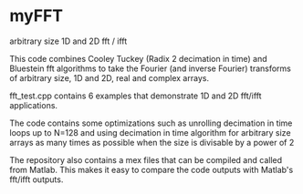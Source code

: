 # myFFT
arbitrary size 1D and 2D fft / ifft

This code combines Cooley Tuckey (Radix 2 decimation in time) and Bluestein fft algorithms to take the Fourier (and inverse Fourier) transforms of arbitrary size, 1D and 2D, real and complex arrays.

fft_test.cpp contains 6 examples that demonstrate 1D and 2D fft/ifft applications.

The code contains some optimizations such as unrolling decimation in time loops up to N=128 and using decimation in time algorithm for arbitrary size arrays as many times as possible when the size is divisable by a power of 2

The repository also contains a mex files that can be compiled and called from Matlab. This makes it easy to compare the code outputs with Matlab's fft/ifft outputs. 
